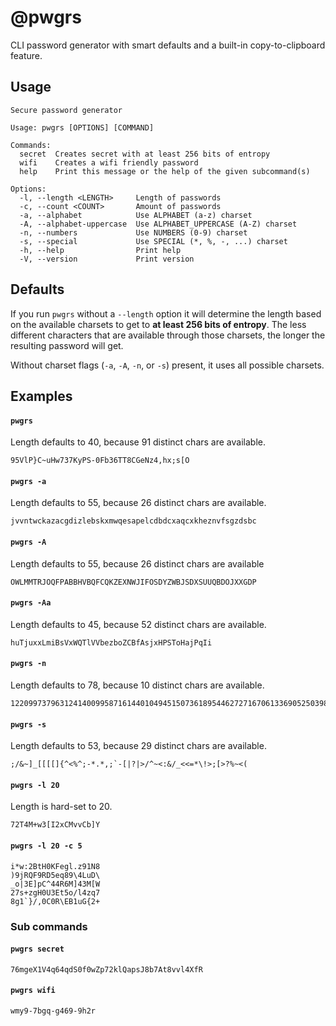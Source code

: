 # @pwgrs

CLI password generator with smart defaults and a built-in copy-to-clipboard feature.

## Usage

```
Secure password generator

Usage: pwgrs [OPTIONS] [COMMAND]

Commands:
  secret  Creates secret with at least 256 bits of entropy
  wifi    Creates a wifi friendly password
  help    Print this message or the help of the given subcommand(s)

Options:
  -l, --length <LENGTH>     Length of passwords
  -c, --count <COUNT>       Amount of passwords
  -a, --alphabet            Use ALPHABET (a-z) charset
  -A, --alphabet-uppercase  Use ALPHABET_UPPERCASE (A-Z) charset
  -n, --numbers             Use NUMBERS (0-9) charset
  -s, --special             Use SPECIAL (*, %, -, ...) charset
  -h, --help                Print help
  -V, --version             Print version
```

## Defaults

If you run `pwgrs` without a `--length` option it will determine the length based on the available charsets to get to **at least 256 bits of entropy**. The less different characters that are available through those charsets, the longer the resulting password will get.

Without charset flags (`-a`, `-A`, `-n`, or `-s`) present, it uses all possible charsets.

## Examples

#### `pwgrs`

Length defaults to 40, because 91 distinct chars are available.

```
95VlP}C~uHw737KyPS-0Fb36TT8CGeNz4,hx;s[O
```

#### `pwgrs -a`

Length defaults to 55, because 26 distinct chars are available.

```
jvvntwckazacgdizlebskxmwqesapelcdbdcxaqcxkheznvfsgzdsbc
```

#### `pwgrs -A`

Length defaults to 55, because 26 distinct chars are available

```
OWLMMTRJOQFPABBHVBQFCQKZEXNWJIFOSDYZWBJSDXSUUQBDOJXXGDP
```

#### `pwgrs -Aa`

Length defaults to 45, because 52 distinct chars are available.

```
huTjuxxLmiBsVxWQTlVVbezboZCBfAsjxHPSToHajPqIi
```

#### `pwgrs -n`

Length defaults to 78, because 10 distinct chars are available.

```
122099737963124140099587161440104945150736189544627271670613369052503984616256
```

#### `pwgrs -s`

Length defaults to 53, because 29 distinct chars are available.

```
;/&~]_[[[[]{^<%^;-*.*,;`-[|?|>/^~<:&/_<<=*\!>;[>?%~<(
```

#### `pwgrs -l 20`

Length is hard-set to 20.

```
72T4M+w3[I2xCMvvCb]Y
```

#### `pwgrs -l 20 -c 5`

```
i*w:2BtH0KFegl.z91N8
)9jRQF9RD5eq89\4LuD\
_o|3E]pC^44R6M]43M[W
27s+zgH0U3Et5o/l4zq7
8g1`}/,0C0R\EB1uG{2+
```

### Sub commands

#### `pwgrs secret`

```
76mgeX1V4q64qdS0f0wZp72klQapsJ8b7At8vvl4XfR
```

#### `pwgrs wifi`

```
wmy9-7bgq-g469-9h2r
```
